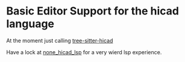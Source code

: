 # Basic Editor Support for the hicad language

At the moment just calling [tree-sitter-hicad](https://github.com/petrisch/tree-sitter-hicad)

Have a lock at [none_hicad_lsp](https://github.com/petrisch/none_hicad_lsp)
for a very wierd lsp experience.
